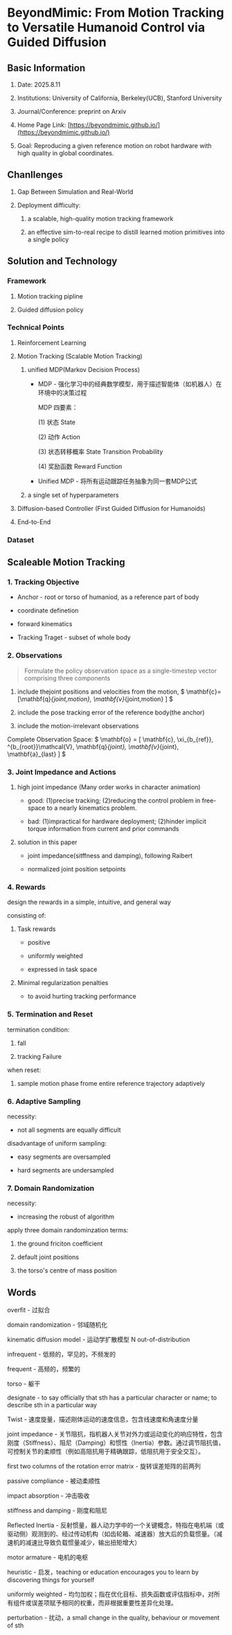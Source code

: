 # BeyondMimic: From Motion Tracking to Versatile Humanoid Control via Guided Diffusion

## Basic Information 

1. Date: 2025.8.11

2. Institutions: University of California, Berkeley(UCB), Stanford
 University

3. Journal/Conference: preprint on Arxiv

4. Home Page Link: [https://beyondmimic.github.io/](https://beyondmimic.github.io/)

5. Goal: Reproducing a given reference motion on robot hardware with high quality in global coordinates.

## Chanllenges

1. Gap Between Simulation and Real-World

2. Deployment difficulty:

    1) a scalable, high-quality motion tracking framework

    2) an effective sim-to-real recipe to distill learned motion primitives into a single policy

## Solution and Technology

### Framework

1. Motion tracking pipline 

2. Guided diffusion policy

### Technical Points 

1. Reinforcement Learning 

2. Motion Tracking (Scalable Motion Tracking)

    1) unified MDP(Markov Decision Process)

        - MDP - 强化学习中的经典数学模型，用于描述智能体（如机器人）在环境中的决策过程

            MDP 四要素：
        
            (1) 状态 State
        
            (2) 动作 Action 
            
            (3) 状态转移概率 State Transition Probability
            
            (4) 奖励函数 Reward Function 
           

        - Unified MDP - 将所有运动跟踪任务抽象为同一套MDP公式

    2) a single set of hyperparameters

3. Diffusion-based Controller (First Guided Diffusion for Humanoids)

4. End-to-End 

### Dataset


## Scaleable Motion Tracking 

### 1. Tracking Objective

- Anchor - root or torso of humaniod, as a reference part of body 

- coordinate definetion 

- forward kinematics 

- Tracking Traget - subset of whole body 

### 2. Observations

> Formulate the policy observation space as a single-timestep vector comprising three components

1. include thejoint positions and velocities from the motion, $ \mathbf{c}=[\mathbf{q}_{joint,motion}, \mathbf{v}_{joint,motion} ] $ 

2. include the pose tracking error of the reference body(the anchor)

3. include the motion-irrelevant observations 

Complete Observation Space: $ \mathbf{o} = [ \mathbf{c}, \xi_{b_{ref}}, ^{b_{root}}\mathcal{V}, \mathbf{q}_{joint}, \mathbf{v}_{joint}, \mathbf{a}_{last} ] $


### 3. Joint Impedance and Actions 

1. high joint impedance (Many order works in character animation)

    - good: (1)precise tracking; (2)reducing the control problem in free-space to a nearly kinematics problem.

    - bad: (1)impractical for hardware deployment; (2)hinder implicit torque information from current and prior commands

2. solution in this paper 

    - joint impedance(sitffness and damping), following Raibert 

    - normalized joint position setpoints

### 4. Rewards 

design the rewards in a simple, intuitive, and general way 

consisting of:

1. Task rewards 
    
    - positive 

    - uniformly weighted 

    - expressed in task space

2. Minimal regularization penalties 

    - to avoid hurting tracking performance 

### 5. Termination and Reset

termination condition:

1. fall

2. tracking Failure

when reset:

1. sample motion phase frome entire reference trajectory adaptively 

### 6. Adaptive Sampling

necessity:

- not all segments are equally difficult

disadvantage of uniform sampling:

- easy segments are oversampled 

- hard segments are undersampled

### 7. Domain Randomization 

necessity:

- increasing the robust of algorithm 

apply three domain randominzation terms:

1. the ground friciton coefficient 

2. default joint positions

3. the torso's centre of mass position 

## Words

overfit - 过拟合

domain randomization - 邻域随机化

kinematic diffusion model - 运动学扩散模型
N
out-of-distribution 

infrequent - 低频的，罕见的，不频发的

frequent - 高频的，频繁的

torso - 躯干

designate - to say officially that sth has a particular character or name; to describe sth in a particular way

Twist - 速度旋量，描述刚体运动的速度信息，包含线速度和角速度分量

joint impedance - 关节阻抗，指机器人关节对外力或运动变化的响应特性，包含刚度（Stiffness）、阻尼（Damping）和惯性（Inertia）参数。通过调节阻抗值，可控制关节的柔顺性（例如高阻抗用于精确跟踪，低阻抗用于安全交互）。

first two columns of the rotation error matrix - 旋转误差矩阵的前两列

passive compliance - 被动柔顺性

impact absorption - 冲击吸收

stiffness and damping - 刚度和阻尼

Reflected Inertia - 反射惯量，器人动力学中的一个关键概念，特指在电机端（或驱动侧）观测到的、经过传动机构（如齿轮箱、减速器）放大后的负载惯量。（减速机的减速比导致负载惯量减少，输出扭矩增大）

motor armature - 电机的电枢

heuristic - 启发，teaching or education encourages you to learn by discovering things for yourself

uniformly weighted - 均匀加权；指在优化目标、损失函数或评估指标中，对所有组件或误差项赋予相同的权重，而非根据重要性差异化处理。

perturbation - 扰动，a small change in the quality, behaviour or movement of sth
